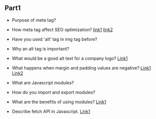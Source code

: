 ## Part1

- Purpose of meta tag?
- How meta tag affect SEO optimization?
[link1](https://www.tutorialspoint.com/html/html_meta_tags.htm)
[link2](https://www.searchenginejournal.com/important-tags-seo/156440/)

- Have you used 'alt' tag in img tag before?
- Why an alt tag is important?
- What would be a good alt text for a company logo?
[Link1](https://developer.mozilla.org/en-US/docs/Web/API/HTMLImageElement/alt)

- What happens when margin and padding values are negative?
[Link1](https://blog.shimin.io/are-css-negative-margins-bad-practice/)
[Link2](https://stackoverflow.com/questions/4973988/why-does-css-not-support-negative-padding)

- What are Javascript modules?
- How do you import and export modules?
- What are the benefits of using modules?
[Link1](https://www.turing.com/kb/javascript-modules)

- Describe fetch API in Javascript.
[Link1](https://www.tutorialspoint.com/javascript/javascript_fetch_api.htm)

